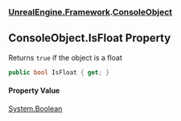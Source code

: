 ### [UnrealEngine.Framework](./UnrealEngine-Framework.md 'UnrealEngine.Framework').[ConsoleObject](./UnrealEngine-Framework-ConsoleObject.md 'UnrealEngine.Framework.ConsoleObject')
## ConsoleObject.IsFloat Property
Returns `true` if the object is a float  
```csharp
public bool IsFloat { get; }
```
#### Property Value
[System.Boolean](https://docs.microsoft.com/en-us/dotnet/api/System.Boolean 'System.Boolean')  
